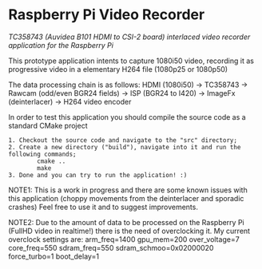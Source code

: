 # Raspberry Pi Video Recorder
*TC358743 (Auvidea B101 HDMI to CSI-2 board) interlaced video recorder application for the Raspberry Pi*

This prototype application intents to capture 1080i50 video, recording it as progressive video in a elementary H264 file (1080p25 or 1080p50)

The data processing chain is as follows:
	HDMI (1080i50) -> TC358743 -> Rawcam (odd/even BGR24 fields) -> ISP (BGR24 to I420) -> ImageFx (deinterlacer) -> H264 video encoder
	
In order to test this application you should compile the source code as a standard CMake project

	1. Checkout the source code and navigate to the "src" directory;
	2. Create a new directory ("build"), navigate into it and run the following commands;
			cmake ..
			make
	3. Done and you can try to run the application! :)
	
NOTE1: This is a work in progress and there are some known issues with this application (choppy movements from the deinterlacer and sporadic crashes)
       Feel free to use it and to suggest improvements.
      
      
NOTE2: Due to the amount of data to be processed on the Raspberry Pi (FullHD video in realtime!) there is the need of overclocking it.
       My current overclock settings are:
   			arm_freq=1400
			gpu_mem=200
			over_voltage=7
			core_freq=550
			sdram_freq=550
			sdram_schmoo=0x02000020
			force_turbo=1
			boot_delay=1
